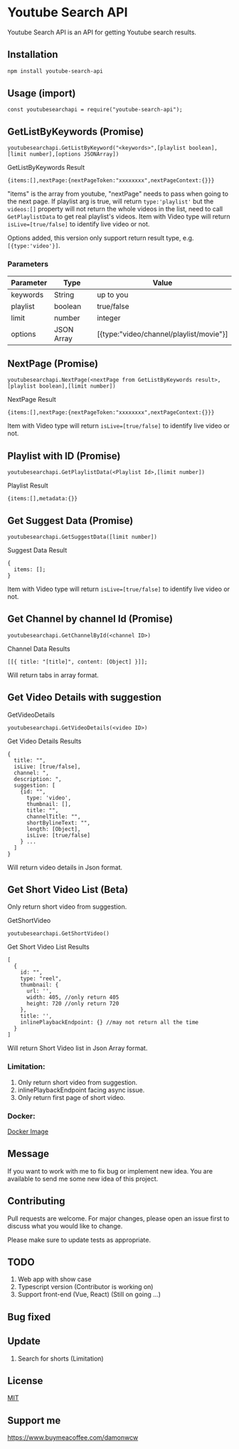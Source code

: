 # Youtube Search API

Youtube Search API is an API for getting Youtube search results.

## Installation

```bash
npm install youtube-search-api
```

## Usage (import)

```node
const youtubesearchapi = require("youtube-search-api");
```

## GetListByKeywords (Promise)

```node
youtubesearchapi.GetListByKeyword("<keywords>",[playlist boolean],[limit number],[options JSONArray])
```

GetListByKeywords Result

```node
{items:[],nextPage:{nextPageToken:"xxxxxxxx",nextPageContext:{}}}
```

"items" is the array from youtube, "nextPage" needs to pass when going to the next page. If playlist arg is true, will return `type:'playlist'` but the `videos:[]` property will not return the whole videos in the list, need to call `GetPlaylistData` to get real playlist's videos. Item with Video type will return `isLive=[true/false]` to identify live video or not.

Options added, this version only support return result type, e.g. `[{type:'video'}]`.

### Parameters

| Parameter | Type       | Value                                   |
| --------- | ---------- | --------------------------------------- |
| keywords  | String     | up to you                               |
| playlist  | boolean    | true/false                              |
| limit     | number     | integer                                 |
| options   | JSON Array | [{type:"video/channel/playlist/movie"}] |

## NextPage (Promise)

```node
youtubesearchapi.NextPage(<nextPage from GetListByKeywords result>,[playlist boolean],[limit number])
```

NextPage Result

```node
{items:[],nextPage:{nextPageToken:"xxxxxxxx",nextPageContext:{}}}
```

Item with Video type will return `isLive=[true/false]` to identify live video or not.

## Playlist with ID (Promise)

```node
youtubesearchapi.GetPlaylistData(<Playlist Id>,[limit number])
```

Playlist Result

```node
{items:[],metadata:{}}
```

## Get Suggest Data (Promise)

```node
youtubesearchapi.GetSuggestData([limit number])
```

Suggest Data Result

```node
{
  items: [];
}
```

Item with Video type will return `isLive=[true/false]` to identify live video or not.

## Get Channel by channel Id (Promise)

```node
youtubesearchapi.GetChannelById(<channel ID>)
```

Channel Data Results

```node
[[{ title: "[title]", content: [Object] }]];
```

Will return tabs in array format.

## Get Video Details with suggestion

GetVideoDetails

```node
youtubesearchapi.GetVideoDetails(<video ID>)

```

Get Video Details Results

```node
{
  title: "",
  isLive: [true/false],
  channel: ",
  description: ",
  suggestion: [
    {id: "",
      type: 'video',
      thumbnail: [],
      title: "",
      channelTitle: "",
      shortBylineText: "",
      length: [Object],
      isLive: [true/false]
    } ...
  ]
}
```

Will return video details in Json format.

## Get Short Video List (Beta)

Only return short video from suggestion.

GetShortVideo

```node
youtubesearchapi.GetShortVideo()

```

Get Short Video List Results

```node
[
  {
    id: "",
    type: "reel",
    thumbnail: {
      url: '',
      width: 405, //only return 405
      height: 720 //only return 720
    },
    title: '',
    inlinePlaybackEndpoint: {} //may not return all the time
  }
]
```

Will return Short Video list in Json Array format.

### Limitation:
1. Only return short video from suggestion.
2. inlinePlaybackEndpoint facing async issue.
3. Only return first page of short video.

### Docker:
[Docker Image](https://hub.docker.com/r/damonwong/youtube-search-api-docker)

## Message

If you want to work with me to fix bug or implement new idea. You are available to send me some new idea of this project.

## Contributing

Pull requests are welcome. For major changes, please open an issue first to discuss what you would like to change.

Please make sure to update tests as appropriate.

## TODO

1. Web app with show case
2. Typescript version (Contributor is working on)
3. Support front-end (Vue, React) (Still on going ...)

## Bug fixed

## Update

1. Search for shorts (Limitation)

## License

[MIT](https://choosealicense.com/licenses/mit/)

## Support me

https://www.buymeacoffee.com/damonwcw